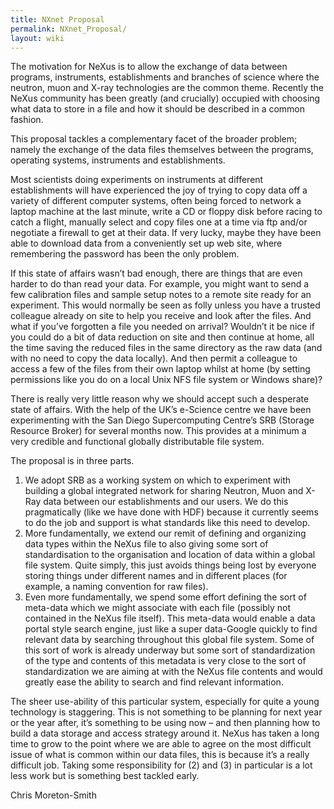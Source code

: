 ```yaml
---
title: NXnet Proposal
permalink: NXnet_Proposal/
layout: wiki
---
```


The motivation for NeXus is to allow the exchange of data between
programs, instruments, establishments and branches of science where the
neutron, muon and X-ray technologies are the common theme. Recently the
NeXus community has been greatly (and crucially) occupied with choosing
what data to store in a file and how it should be described in a common
fashion.

This proposal tackles a complementary facet of the broader problem;
namely the exchange of the data files themselves between the programs,
operating systems, instruments and establishments.

Most scientists doing experiments on instruments at different
establishments will have experienced the joy of trying to copy data off
a variety of different computer systems, often being forced to network a
laptop machine at the last minute, write a CD or floppy disk before
racing to catch a flight, manually select and copy files one at a time
via ftp and/or negotiate a firewall to get at their data. If very lucky,
maybe they have been able to download data from a conveniently set up
web site, where remembering the password has been the only problem.

If this state of affairs wasn’t bad enough, there are things that are
even harder to do than read your data. For example, you might want to
send a few calibration files and sample setup notes to a remote site
ready for an experiment. This would normally be seen as folly unless you
have a trusted colleague already on site to help you receive and look
after the files. And what if you’ve forgotten a file you needed on
arrival? Wouldn’t it be nice if you could do a bit of data reduction on
site and then continue at home, all the time saving the reduced files in
the same directory as the raw data (and with no need to copy the data
locally). And then permit a colleague to access a few of the files from
their own laptop whilst at home (by setting permissions like you do on a
local Unix NFS file system or Windows share)?

There is really very little reason why we should accept such a desperate
state of affairs. With the help of the UK’s e-Science centre we have
been experimenting with the San Diego Supercomputing Centre’s SRB
(Storage Resource Broker) for several months now. This provides at a
minimum a very credible and functional globally distributable file
system.

The proposal is in three parts.

1.  We adopt SRB as a working system on which to experiment with
    building a global integrated network for sharing Neutron, Muon and
    X-Ray data between our establishments and our users. We do this
    pragmatically (like we have done with HDF) because it currently
    seems to do the job and support is what standards like this need to
    develop.
2.  More fundamentally, we extend our remit of defining and organizing
    data types within the NeXus file to also giving some sort of
    standardisation to the organisation and location of data within a
    global file system. Quite simply, this just avoids things being lost
    by everyone storing things under different names and in different
    places (for example, a naming convention for raw files).
3.  Even more fundamentally, we spend some effort defining the sort of
    meta-data which we might associate with each file (possibly not
    contained in the NeXus file itself). This meta-data would enable a
    data portal style search engine, just like a super data-Google
    quickly to find relevant data by searching throughout this global
    file system. Some of this sort of work is already underway but some
    sort of standardization of the type and contents of this metadata is
    very close to the sort of standardization we are aiming at with the
    NeXus file contents and would greatly ease the ability to search and
    find relevant information.

The sheer use-ability of this particular system, especially for quite a
young technology is staggering. This is not something to be planning for
next year or the year after, it’s something to be using now – and then
planning how to build a data storage and access strategy around it.
NeXus has taken a long time to grow to the point where we are able to
agree on the most difficult issue of what is common within our data
files, this is because it’s a really difficult job. Taking some
responsibility for (2) and (3) in particular is a lot less work but is
something best tackled early.

Chris Moreton-Smith
